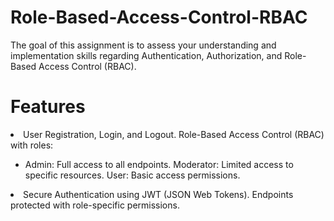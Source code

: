# Role-Based-Access-Control-RBAC
The goal of this assignment is to assess your understanding and implementation skills regarding Authentication, Authorization, and Role-Based Access Control (RBAC).

# Features <br>
<li>User Registration, Login, and Logout.
Role-Based Access Control (RBAC) with roles:</li>
<ul><li>Admin: Full access to all endpoints.
Moderator: Limited access to specific resources.
User: Basic access permissions.</li></ul>
<li>Secure Authentication using JWT (JSON Web Tokens).
Endpoints protected with role-specific permissions.</li>
